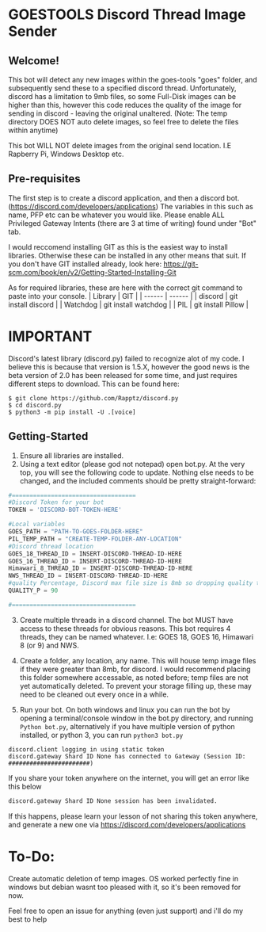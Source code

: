 # GOESTOOLS Discord Thread Image Sender
## Welcome!
This bot will detect any new images within the goes-tools "goes" folder, and subsequently send these to a specified discord thread.
Unfortunately, discord has a limitation to 9mb files, so some Full-Disk images can be higher than this, however this code reduces the quality of the image for sending in discord - leaving the original unaltered. (Note: The temp directory DOES NOT auto delete images, so feel free to delete the files within anytime)

This bot WILL NOT delete images from the original send location. I.E Rapberry Pi, Windows Desktop etc.

## Pre-requisites 
The first step is to create a discord application, and then a discord bot. (https://discord.com/developers/applications)
The variables in this such as name, PFP etc can be whatever you would like.
Please enable ALL Privileged Gateway Intents (there are 3 at time of writing) found under "Bot" tab.

I would reccomend installing GIT as this is the easiest way to install libraries. Otherwise these can be installed in any other means that suit.
If you don't have GIT installed already, look here: https://git-scm.com/book/en/v2/Getting-Started-Installing-Git

As for required libraries, these are here with the correct git command to paste into your console.
| Library | GIT |
| ------ | ------ |
| discord | git install discord |
| Watchdog | git install watchdog |
| PIL | git install Pillow |

# IMPORTANT
Discord's latest library (discord.py) failed to recognize alot of my code. I believe this is because that version is 1.5.X, however the good news is the beta version of 2.0 has been released for some time, and just requires different steps to download. This can be found here:
```
$ git clone https://github.com/Rapptz/discord.py
$ cd discord.py
$ python3 -m pip install -U .[voice]
```

## Getting-Started
1. Ensure all libraries are installed.
2. Using a text editor (please god not notepad) open bot.py. At the very top, you will see the following code to update. Nothing else needs to be changed, and the included comments should be pretty straight-forward:
```python
#===================================
#Discord Token for your bot
TOKEN = 'DISCORD-BOT-TOKEN-HERE'

#Local variables
GOES_PATH = "PATH-TO-GOES-FOLDER-HERE"
PIL_TEMP_PATH = "CREATE-TEMP-FOLDER-ANY-LOCATION"
#Discord thread location
GOES_18_THREAD_ID = INSERT-DISCORD-THREAD-ID-HERE
GOES_16_THREAD_ID = INSERT-DISCORD-THREAD-ID-HERE
Himawari_8_THREAD_ID = INSERT-DISCORD-THREAD-ID-HERE
NWS_THREAD_ID = INSERT-DISCORD-THREAD-ID-HERE
#quality Percentage, Discord max file size is 8mb so dropping quality to 90% works for me
QUALITY_P = 90

#===================================

```
3. Create multiple threads in a discord channel. The bot MUST have access to these threads for obvious reasons. This bot requires 4 threads, they can be named whatever. I.e: GOES 18, GOES 16, Himawari 8 (or 9) and NWS.

4. Create a folder, any location, any name. This will house temp image files if they were greater than 8mb, for discord. I would recommend placing this folder somewhere accessable, as noted before; temp files are not yet automatically deleted. To prevent your storage filling up, these may need to be cleaned out every once in a while. 

5. Run your bot. On both windows and linux you can run the bot by opening a terminal/console window in the bot.py directory, and running ```Python bot.py```, alternatively if you have multiple version of python installed, or python 3, you can run 
```python3 bot.py```
```
discord.client logging in using static token
discord.gateway Shard ID None has connected to Gateway (Session ID: #######################)
```
If you share your token anywhere on the internet, you will get an error like this below
```sh
discord.gateway Shard ID None session has been invalidated.
```
If this happens, please learn your lesson of not sharing this token anywhere, and generate a new one via https://discord.com/developers/applications


# To-Do:
Create automatic deletion of temp images. OS worked perfectly fine in windows but debian wasnt too pleased with it, so it's been removed for now.

Feel free to open an issue for anything (even just support) and i'll do my best to help
